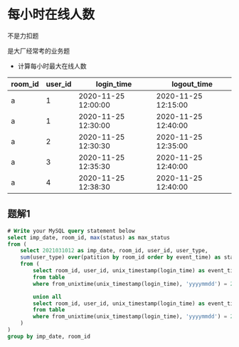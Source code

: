 # 每小时在线人数

不是力扣题

是大厂经常考的业务题

- 计算每小时最大在线人数

| room_id | user_id | login_time          | logout_time         |
| ------- | ------- | ------------------- | ------------------- |
| a       | 1       | 2020-11-25 12:00:00 | 2020-11-25 12:15:00 |
| a       | 1       | 2020-11-25 12:30:00 | 2020-11-25 12:40:00 |
| a       | 2       | 2020-11-25 12:30:30 | 2020-11-25 12:35:00 |
| a       | 3       | 2020-11-25 12:35:30 | 2020-11-25 12:40:00 |
| a       | 4       | 2020-11-25 12:38:30 | 2020-11-25 12:40:00 |



## 题解1

```sql
# Write your MySQL query statement below
select imp_date, room_id, max(status) as max_status
from (
    select 2021031012 as imp_date, room_id, user_id, user_type,
    sum(user_type) over(patition by room_id order by event_time) as status 
    from (
        select room_id, user_id, unix_timestamp(login_time) as event_time, 1 as user_type
        from table
        where from_unixtime(unix_timestamp(login_time), 'yyyymmdd') = 20210310 and (hour(login_time) between 12 and 13)

        union all
        select room_id, user_id, unix_timestamp(login_time) as event_time, -1 as user_type
        from table
        where from_unixtime(unix_timestamp(login_time), 'yyyymmdd') = 20210310 and (hour(login_time) between 12 and 13)
    )
)
group by imp_date, room_id
```

